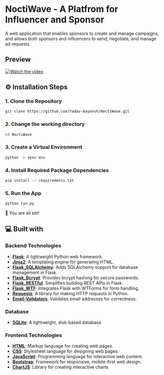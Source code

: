 # NoctiWave - A Platfrom for Influencer and Sponsor
A web application that enables sponsors to create and manage campaigns, and allows both sponsors and influencers to send, negotiate, and manage ad requests.

## Preview
[![Watch the video](https://github.com/user-attachments/assets/38992706-0847-4c33-93f5-81b35e9cf035)](https://youtu.be/xLdG8g9IQvo?si=rSfJVEzqH15C0fOR)
## ⚙️ Installation Steps

### 1. Clone the Repository
```bash
git clone https://github.com/Yadav-Aayansh/NoctiWave.git
```
### 2. Change the working directory
```bash
cd NoctiWave
```

### 3. Create a Virtual Environment
```bash
python -m venv env
```

### 4. Install Required Package Dependencies
```bash
pip install -r requirements.txt
```

### 5. Run the App
```bash
python run.py
```
🌟 You are all set!

## 💻 Built with

### Backend Technologies
- **[Flask](https://flask.palletsprojects.com/)**: A lightweight Python web framework.
- **[Jinja2](https://jinja.palletsprojects.com/)**: A templating engine for generating HTML.
- **[Flask_SQLAlchemy](https://flask-sqlalchemy.palletsprojects.com/)**: Adds SQLAlchemy support for database management in Flask.
- **[Flask_Bcrypt](https://flask-bcrypt.readthedocs.io/)**: Provides bcrypt hashing for secure passwords.
- **[Flask_RESTful](https://flask-restful.readthedocs.io/)**: Simplifies building REST APIs in Flask.
- **[Flask_WTF](https://flask-wtf.readthedocs.io/)**: Integrates Flask with WTForms for form handling.
- **[Requests](https://docs.python-requests.org/en/master/)**: A library for making HTTP requests in Python.
- **[Email-Validators](https://pypi.org/project/email-validator/)**: Validates email addresses for correctness.

### Database
- **[SQLite](https://www.sqlite.org/index.html)**: A lightweight, disk-based database.

### Frontend Technologies
- **[HTML](https://developer.mozilla.org/en-US/docs/Web/HTML)**: Markup language for creating web pages.
- **[CSS](https://developer.mozilla.org/en-US/docs/Web/CSS)**: Stylesheet language for designing web pages.
- **[JavaScript](https://developer.mozilla.org/en-US/docs/Web/JavaScript)**: Programming language for interactive web content.
- **[Bootstrap](https://getbootstrap.com/)**: Framework for responsive, mobile-first web design.
- **[ChartJS](https://www.chartjs.org/)**: Library for creating interactive charts.










